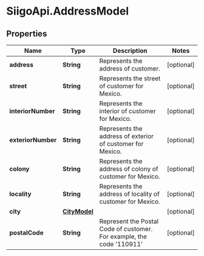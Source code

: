 # SiigoApi.AddressModel

## Properties

Name | Type | Description | Notes
------------ | ------------- | ------------- | -------------
**address** | **String** | Represents the address of customer. | [optional] 
**street** | **String** | Represents the street of customer for Mexico. | [optional] 
**interiorNumber** | **String** | Represents the interior of customer for Mexico. | [optional] 
**exteriorNumber** | **String** | Represents the address of exterior of customer for Mexico. | [optional] 
**colony** | **String** | Represents the address of colony of customer for Mexico. | [optional] 
**locality** | **String** | Represents the address of locality of customer for Mexico. | [optional] 
**city** | [**CityModel**](CityModel.md) |  | [optional] 
**postalCode** | **String** | Represent the Postal Code of customer.  For example, the code &#39;110911&#39; | [optional] 


